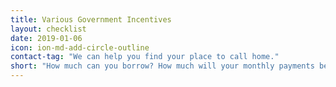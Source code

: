 ```yaml
---
title: Various Government Incentives
layout: checklist
date: 2019-01-06
icon: ion-md-add-circle-outline
contact-tag: "We can help you find your place to call home."
short: "How much can you borrow? How much will your monthly payments be?"
---
```

